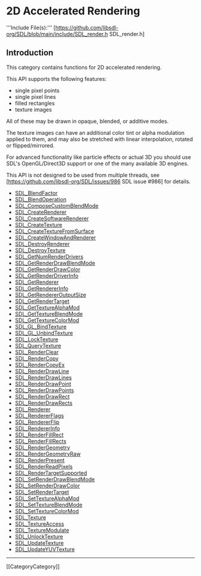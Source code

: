 # 2D Accelerated Rendering

'''Include File(s):''' [https://github.com/libsdl-org/SDL/blob/main/include/SDL_render.h SDL_render.h]


## Introduction
This category contains functions for 2D accelerated rendering.

This API supports the following features:

* single pixel points
* single pixel lines
* filled rectangles
* texture images

All of these may be drawn in opaque, blended, or additive modes.

The texture images can have an additional color tint or alpha modulation applied to them, and may also be stretched with linear interpolation, rotated or flipped/mirrored.

For advanced functionality like particle effects or actual 3D you should use SDL's OpenGL/Direct3D support or one of the many available 3D engines.

This API is not designed to be used from multiple threads, see [https://github.com/libsdl-org/SDL/issues/986 SDL issue #986] for details.

<!-- BEGIN CATEGORY LIST -->
- [SDL_BlendFactor](SDL_BlendFactor)
- [SDL_BlendOperation](SDL_BlendOperation)
- [SDL_ComposeCustomBlendMode](SDL_ComposeCustomBlendMode)
- [SDL_CreateRenderer](SDL_CreateRenderer)
- [SDL_CreateSoftwareRenderer](SDL_CreateSoftwareRenderer)
- [SDL_CreateTexture](SDL_CreateTexture)
- [SDL_CreateTextureFromSurface](SDL_CreateTextureFromSurface)
- [SDL_CreateWindowAndRenderer](SDL_CreateWindowAndRenderer)
- [SDL_DestroyRenderer](SDL_DestroyRenderer)
- [SDL_DestroyTexture](SDL_DestroyTexture)
- [SDL_GetNumRenderDrivers](SDL_GetNumRenderDrivers)
- [SDL_GetRenderDrawBlendMode](SDL_GetRenderDrawBlendMode)
- [SDL_GetRenderDrawColor](SDL_GetRenderDrawColor)
- [SDL_GetRenderDriverInfo](SDL_GetRenderDriverInfo)
- [SDL_GetRenderer](SDL_GetRenderer)
- [SDL_GetRendererInfo](SDL_GetRendererInfo)
- [SDL_GetRendererOutputSize](SDL_GetRendererOutputSize)
- [SDL_GetRenderTarget](SDL_GetRenderTarget)
- [SDL_GetTextureAlphaMod](SDL_GetTextureAlphaMod)
- [SDL_GetTextureBlendMode](SDL_GetTextureBlendMode)
- [SDL_GetTextureColorMod](SDL_GetTextureColorMod)
- [SDL_GL_BindTexture](SDL_GL_BindTexture)
- [SDL_GL_UnbindTexture](SDL_GL_UnbindTexture)
- [SDL_LockTexture](SDL_LockTexture)
- [SDL_QueryTexture](SDL_QueryTexture)
- [SDL_RenderClear](SDL_RenderClear)
- [SDL_RenderCopy](SDL_RenderCopy)
- [SDL_RenderCopyEx](SDL_RenderCopyEx)
- [SDL_RenderDrawLine](SDL_RenderDrawLine)
- [SDL_RenderDrawLines](SDL_RenderDrawLines)
- [SDL_RenderDrawPoint](SDL_RenderDrawPoint)
- [SDL_RenderDrawPoints](SDL_RenderDrawPoints)
- [SDL_RenderDrawRect](SDL_RenderDrawRect)
- [SDL_RenderDrawRects](SDL_RenderDrawRects)
- [SDL_Renderer](SDL_Renderer)
- [SDL_RendererFlags](SDL_RendererFlags)
- [SDL_RendererFlip](SDL_RendererFlip)
- [SDL_RendererInfo](SDL_RendererInfo)
- [SDL_RenderFillRect](SDL_RenderFillRect)
- [SDL_RenderFillRects](SDL_RenderFillRects)
- [SDL_RenderGeometry](SDL_RenderGeometry)
- [SDL_RenderGeometryRaw](SDL_RenderGeometryRaw)
- [SDL_RenderPresent](SDL_RenderPresent)
- [SDL_RenderReadPixels](SDL_RenderReadPixels)
- [SDL_RenderTargetSupported](SDL_RenderTargetSupported)
- [SDL_SetRenderDrawBlendMode](SDL_SetRenderDrawBlendMode)
- [SDL_SetRenderDrawColor](SDL_SetRenderDrawColor)
- [SDL_SetRenderTarget](SDL_SetRenderTarget)
- [SDL_SetTextureAlphaMod](SDL_SetTextureAlphaMod)
- [SDL_SetTextureBlendMode](SDL_SetTextureBlendMode)
- [SDL_SetTextureColorMod](SDL_SetTextureColorMod)
- [SDL_Texture](SDL_Texture)
- [SDL_TextureAccess](SDL_TextureAccess)
- [SDL_TextureModulate](SDL_TextureModulate)
- [SDL_UnlockTexture](SDL_UnlockTexture)
- [SDL_UpdateTexture](SDL_UpdateTexture)
- [SDL_UpdateYUVTexture](SDL_UpdateYUVTexture)
<!-- END CATEGORY LIST -->

----
[[CategoryCategory]]
